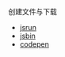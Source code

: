 创建文件与下载

- [jsrun](https://jsrun.net/xWyKp/)
- [jsbin](https://output.jsbin.com/vayenab)
- [codepen](https://codepen.io/gzwawj/pen/pmKNoO)